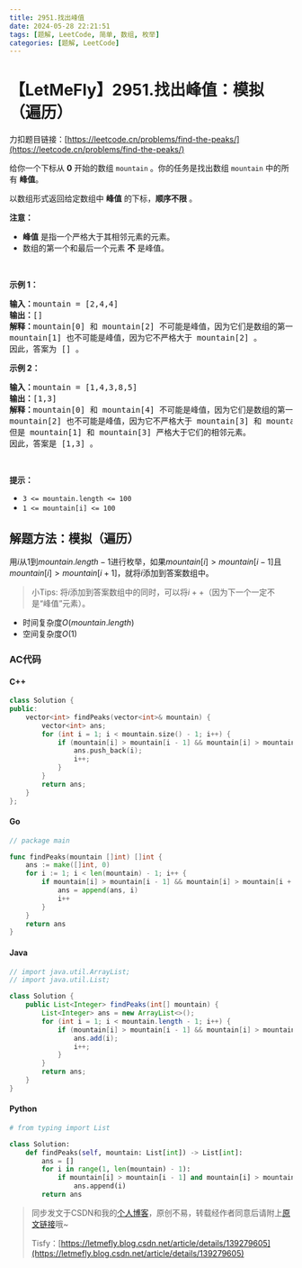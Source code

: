 ```yaml
---
title: 2951.找出峰值
date: 2024-05-28 22:21:51
tags: [题解, LeetCode, 简单, 数组, 枚举]
categories: [题解, LeetCode]
---
```


# 【LetMeFly】2951.找出峰值：模拟（遍历）

力扣题目链接：[https://leetcode.cn/problems/find-the-peaks/](https://leetcode.cn/problems/find-the-peaks/)

<p>给你一个下标从 <strong>0</strong> 开始的数组 <code>mountain</code> 。你的任务是找出数组&nbsp;<code>mountain</code> 中的所有 <strong>峰值</strong>。</p>

<p>以数组形式返回给定数组中 <strong>峰值</strong> 的下标，<strong>顺序不限</strong> 。</p>

<p><strong>注意：</strong></p>

<ul>
	<li><strong>峰值</strong> 是指一个严格大于其相邻元素的元素。</li>
	<li>数组的第一个和最后一个元素 <strong>不</strong> 是峰值。</li>
</ul>

<p>&nbsp;</p>

<p><strong class="example">示例 1：</strong></p>

<pre>
<strong>输入：</strong>mountain = [2,4,4]
<strong>输出：</strong>[]
<strong>解释：</strong>mountain[0] 和 mountain[2] 不可能是峰值，因为它们是数组的第一个和最后一个元素。
mountain[1] 也不可能是峰值，因为它不严格大于 mountain[2] 。
因此，答案为 [] 。
</pre>

<p><strong class="example">示例 2：</strong></p>

<pre>
<strong>输入：</strong>mountain = [1,4,3,8,5]
<strong>输出：</strong>[1,3]
<strong>解释：</strong>mountain[0] 和 mountain[4] 不可能是峰值，因为它们是数组的第一个和最后一个元素。
mountain[2] 也不可能是峰值，因为它不严格大于 mountain[3] 和 mountain[1] 。
但是 mountain[1] 和 mountain[3] 严格大于它们的相邻元素。
因此，答案是 [1,3] 。
</pre>

<p>&nbsp;</p>

<p><strong>提示：</strong></p>

<ul>
	<li><code>3 &lt;= mountain.length &lt;= 100</code></li>
	<li><code>1 &lt;= mountain[i] &lt;= 100</code></li>
</ul>


    
## 解题方法：模拟（遍历）

用$i$从$1$到$mountain.length - 1$进行枚举，如果$mountain[i] \gt mountain[i - 1]$且$mountain[i]\gt mountain[i + 1]$，就将$i$添加到答案数组中。

> 小Tips: 将$i$添加到答案数组中的同时，可以将$i++$（因为下一个一定不是“峰值”元素）。

+ 时间复杂度$O(mountain.length)$
+ 空间复杂度$O(1)$

### AC代码

#### C++

```cpp
class Solution {
public:
    vector<int> findPeaks(vector<int>& mountain) {
        vector<int> ans;
        for (int i = 1; i < mountain.size() - 1; i++) {
            if (mountain[i] > mountain[i - 1] && mountain[i] > mountain[i + 1]) {
                ans.push_back(i);
                i++;
            }
        }
        return ans;
    }
};
```

#### Go

```go
// package main

func findPeaks(mountain []int) []int {
    ans := make([]int, 0)
    for i := 1; i < len(mountain) - 1; i++ {
        if mountain[i] > mountain[i - 1] && mountain[i] > mountain[i + 1] {
            ans = append(ans, i)
            i++
        }
    }
    return ans
}
```

#### Java

```java
// import java.util.ArrayList;
// import java.util.List;

class Solution {
    public List<Integer> findPeaks(int[] mountain) {
        List<Integer> ans = new ArrayList<>();
        for (int i = 1; i < mountain.length - 1; i++) {
            if (mountain[i] > mountain[i - 1] && mountain[i] > mountain[i + 1]) {
                ans.add(i);
                i++;
            }
        }
        return ans;
    }
}
```

#### Python

```python
# from typing import List

class Solution:
    def findPeaks(self, mountain: List[int]) -> List[int]:
        ans = []
        for i in range(1, len(mountain) - 1):
            if mountain[i] > mountain[i - 1] and mountain[i] > mountain[i + 1]:
                ans.append(i)
        return ans
```

> 同步发文于CSDN和我的[个人博客](https://blog.letmefly.xyz/)，原创不易，转载经作者同意后请附上[原文链接](https://blog.letmefly.xyz/2024/05/28/LeetCode%202951.%E6%89%BE%E5%87%BA%E5%B3%B0%E5%80%BC/)哦~
>
> Tisfy：[https://letmefly.blog.csdn.net/article/details/139279605](https://letmefly.blog.csdn.net/article/details/139279605)
